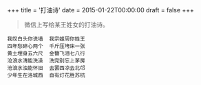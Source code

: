 +++
title = '打油诗'
date = 2015-01-22T00:00:00
draft = false
+++

> 微信上写给某王姓女的打油诗。

<div class="poem">

```
我叹白头你说墙  我宗姬周你姓王
四年愁碎心两个  千斤压垮床一张
黄土埋身五六尺  金簪飞泪七八行
沧浪水清能洗澡  洗完别忘上茅房
沧浪水浊能怀旧  去罢西凉去北邙
少年生在洛城西  自有灯花胜苏杭
```

</div>
